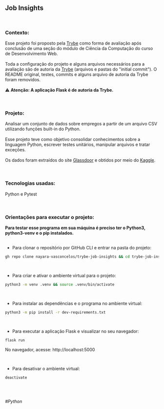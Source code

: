 <!--
Readme temporário. Ainda é necessário especificar:
- quais arquivos/pastas foram desenvolvidos por min; 
- quais arquivos/pastas foram desenvolvidos por outra pessoa estudante;
- quais arquivos/pastas foram desenvolvidos pela Trybe.
-->

## Job Insights
<br>

### Contexto:

Esse projeto foi proposto pela  [Trybe](https://www.betrybe.com/)  como forma de avaliação após conclusão de uma seção do módulo de Ciência da Computação do curso de Desenvolvimento Web.
<br><br>
Toda a configuração do projeto e alguns arquivos necessários para a avaliação são de autoria da [Trybe](https://github.com/tryber) (arquivos e pastas do "initial commit"). O README original, testes, commits e alguns arquivo de autoria da Trybe foram removidos.
<br><br>
⚠️
**Atenção: A aplicação Flask é de autoria da Trybe.**
<br><br><br>


### Projeto:

Analisar um conjunto de dados sobre empregos a partir de um arquivo CSV utilizando funções built-in do Python.
<br><br>
Esse projeto teve como objetivo consolidar conhecimentos sobre a linguagem Python, escrever testes unitários, manipular arquivos e tratar exceções.
<br><br>
Os dados foram extraídos do site [Glassdoor](https://www.glassdoor.com.br/) e obtidos por meio do [Kaggle](https://www.kaggle.com/atharvap329/glassdoor-data-science-job-data).
<br><br><br>

### Tecnologias usadas:
Python e Pytest
<br><br><br>


### Orientações para executar o projeto:

**Para testar esse programa em sua máquina é preciso ter o Python3, python3-venv e o pip instalados.**
<br><br>

-  Para clonar o repositório por GitHub CLI e entrar na pasta do projeto:
```bash
gh repo clone nayara-vasconcelos/trybe-job-insights && cd trybe-job-insights
```
<br>

- Para criar e ativar o ambiente virtual para o projeto:
```bash
python3 -m venv .venv && source .venv/bin/activate
```
<br>

- Para instalar as dependências e o programa no ambiente virtual:
```bash
python3 -m pip install -r dev-requirements.txt
```
<br>

- Para executar a aplicação Flask e visualizar no seu navegador:
```bash
flask run
```
No navegador, acesse:  http://localhost:5000

<br>

- Para desativar o ambiente virtual:
```bash
deactivate
```

<br><br>

*#Python*
